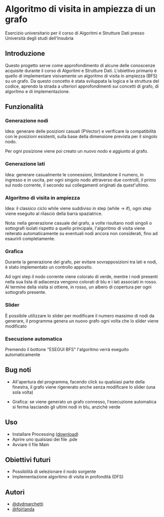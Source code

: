 
# Algoritmo di visita in ampiezza di un grafo 

Esercizio universitario per il corso di Algoritmi e Strutture Dati presso Università degli studi dell'Insubria







## Introduzione

Questo progetto serve come approfondimento di alcune delle conoscenze acquisite durante il corso di Algoritmi e Strutture Dati. L'obiettivo primario è quello di implementare visivamente un algoritmo di visita in ampiezza (BFS) su un grafo. Da questo concetto è stata sviluppata la logica e la struttura del codice, aprendo la strada a ulteriori approfondimenti sui concetti di grafo, di algoritmo e di implementazione. 
## Funzionalità

### Generazione nodi

Idea: generare delle posizioni casuali (PVector) e verificare la compatibilità con le posizioni esistenti, sulla base della dimensione prevista per il singolo nodo.

Per ogni posizione viene poi creato un nuovo nodo e aggiunto al grafo.


### Generazione lati

Idea: generare casualmente le connessioni, limitandone il numero, in ingresso e in uscita, per ogni singolo nodo attraverso due controlli, il primo sul nodo corrente, il secondo sui collegamenti originati da quest'ultimo.

### Algoritmo di visita in ampiezza

Idea: il classico ciclo while viene suddiviso in step (while -> if), ogni step viene eseguito al rilascio della barra spaziatrice.


Nota: nella generazione casuale del grafo, a volte risultano nodi singoli o sottografi isolati rispetto a quello principale, l'algoritmo di visita viene reiterato automaticamente su eventuali nodi ancora non considerati, fino ad esaurirli completamente.

### Grafica

Durante la generazione del grafo, per evitare sovrapposizioni tra lati e nodi, è stato implementato un controllo apposito.

Ad ogni step il nodo corrente viene colorato di verde, mentre i nodi presenti nella sua lista di adiacenza vengono colorati di blu e i lati associati in rosso. Al termine della visita si ottiene, in rosso, un albero di copertura per ogni sottografo presente.

### Slider

È possibile utilizzare lo slider per modificare il numero massimo di nodi da generare, il programma genera un nuovo grafo ogni volta che lo slider viene modificato

### Esecuzione automatica

Premendo il bottone "ESEGUI BFS" l'algoritmo verrà eseguito automaticamente


## Bug noti

- All'apertura del programma, facendo click su qualsiasi parte della finestra, il grafo viene rigenerato anche senza modificare lo slider (una sola volta)

- Grafica: se viene generato un grafo connesso, l'esecuzione automatica si ferma lasciando gli ultimi nodi in blu, anzichè verde

## Uso

- Installare Processing ([download](https://processing.org/download))
- Aprire uno qualsiasi dei file .pde
- Avviare il file Main

## Obiettivi futuri

- Possibilità di selezionare il nodo sorgente
- Implementazione algoritmo di visita in profondità (DFS)

## Autori

- [@dvdmarchetti](https://www.github.com/dvdmarchetti)
- [@fgirlanda](https://www.github.com/fgirlanda)

